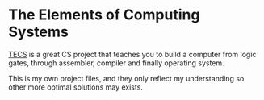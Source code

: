 The Elements of Computing Systems 
=================================

[TECS][tecs] is a great CS project that teaches you to build a computer from
logic gates, through assembler, compiler and finally operating system.

This is my own project files, and they only reflect my understanding so
other more optimal solutions may exists. 

[tecs]: http://www1.idc.ac.il/tecs/

